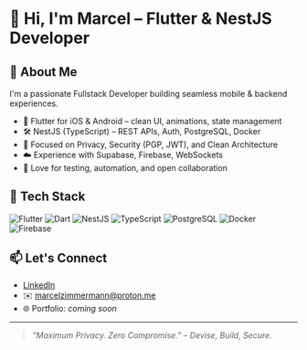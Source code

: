 # 👋 Hi, I'm Marcel – Flutter & NestJS Developer

## 🚀 About Me

I'm a passionate Fullstack Developer building seamless mobile & backend experiences.

- 📱 Flutter for iOS & Android – clean UI, animations, state management
- 🛠️ NestJS (TypeScript) – REST APIs, Auth, PostgreSQL, Docker
- 🔐 Focused on Privacy, Security (PGP, JWT), and Clean Architecture
- ☁️ Experience with Supabase, Firebase, WebSockets
- 🧪 Love for testing, automation, and open collaboration

## 🧰 Tech Stack

![Flutter](https://img.shields.io/badge/Flutter-02569B?style=flat&logo=flutter&logoColor=white)
![Dart](https://img.shields.io/badge/Dart-0175C2?style=flat&logo=dart&logoColor=white)
![NestJS](https://img.shields.io/badge/NestJS-E0234E?style=flat&logo=nestjs&logoColor=white)
![TypeScript](https://img.shields.io/badge/TypeScript-3178C6?style=flat&logo=typescript&logoColor=white)
![PostgreSQL](https://img.shields.io/badge/PostgreSQL-336791?style=flat&logo=postgresql&logoColor=white)
![Docker](https://img.shields.io/badge/Docker-2496ED?style=flat&logo=docker&logoColor=white)
![Firebase](https://img.shields.io/badge/Firebase-FFCA28?style=flat&logo=firebase&logoColor=black)

## 📫 Let's Connect

- [LinkedIn](https://www.linkedin.com/in/dein-profil)
- ✉️ marcelzimmermann@proton.me
- 🌐 Portfolio: *coming soon*

---

> *“Maximum Privacy. Zero Compromise.” – Devise, Build, Secure.*
